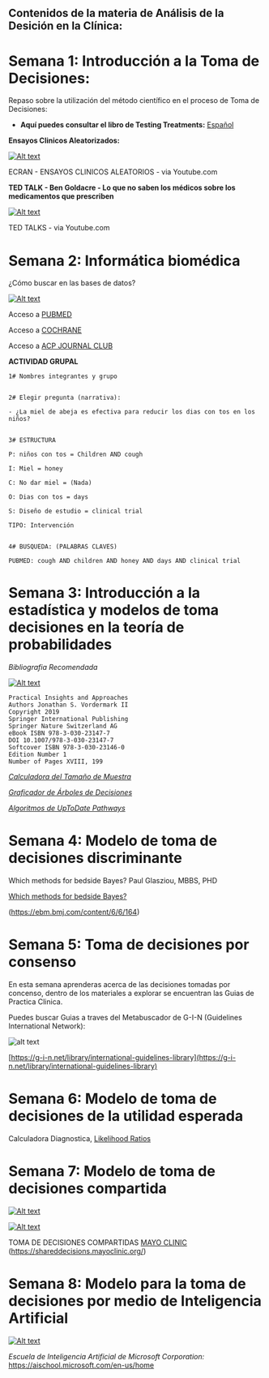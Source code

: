## Contenidos de la materia de Análisis de la Desición en la Clínica:

# Semana 1: Introducción a la Toma de Decisiones:

Repaso sobre la utilización del método científico en el proceso de Toma de Decisiones:

 + **Aquí puedes consultar el libro de Testing Treatments:** [Español](https://es.testingtreatments.org)

**Ensayos Clinicos Aleatorizados:**

[![Alt text](https://img.youtube.com/vi/PrQDYNk4CU0/0.jpg)](https://www.youtube.com/watch?v=PrQDYNk4CU0)

ECRAN - ENSAYOS CLINICOS ALEATORIOS - via Youtube.com

**TED TALK - Ben Goldacre - Lo que no saben los médicos sobre los medicamentos que prescriben**

[![Alt text](https://img.youtube.com/vi/RKmxL8VYy0M/0.jpg)](https://www.youtube.com/watch?v=RKmxL8VYy0M)

TED TALKS - via Youtube.com

# Semana 2: Informática biomédica

¿Cómo buscar en las bases de datos?

[![Alt text](https://img.youtube.com/vi/dncRQ1cobdc/0.jpg)](https://www.youtube.com/watch?v=dncRQ1cobdc)

Acceso a [PUBMED](https://www.ncbi.nlm.nih.gov/pubmed)

Acceso a [COCHRANE](https://www.cochranelibrary.com/)

Acceso a [ACP JOURNAL CLUB](http://www.acpjc.org/)

**ACTIVIDAD GRUPAL**

```
1# Nombres integrantes y grupo


2# Elegir pregunta (narrativa):

- ¿La miel de abeja es efectiva para reducir los dias con tos en los niños?


3# ESTRUCTURA

P: niños con tos = Children AND cough

I: Miel = honey

C: No dar miel = (Nada)

O: Dias con tos = days

S: Diseño de estudio = clinical trial

TIPO: Intervención


4# BUSQUEDA: (PALABRAS CLAVES)

PUBMED: cough AND children AND honey AND days AND clinical trial

```


# Semana 3: Introducción a la estadística y modelos de toma decisiones en la teoría de probabilidades

*Bibliografia Recomendada*

[![Alt text](https://images.springer.com/sgw/books/medium/9783030231460.jpg)](https://wdg.biblio.udg.mx/index.php/bases-de-datos/multidisciplinarias)

``` An Introduction to Medical Decision-Making
Practical Insights and Approaches
Authors Jonathan S. Vordermark II
Copyright 2019
Springer International Publishing
Springer Nature Switzerland AG
eBook ISBN 978-3-030-23147-7
DOI 10.1007/978-3-030-23147-7
Softcover ISBN 978-3-030-23146-0
Edition Number 1
Number of Pages XVIII, 199
```

[*Calculadora del Tamaño de Muestra*](https://select-statistics.co.uk/calculators/sample-size-calculator-population-proportion/)

[*Graficador de Árboles de Decisiones*](https://online.visual-paradigm.com/es/diagrams/features/decision-tree-software/)

[*Algoritmos de UpToDate Pathways*](https://www.uptodate.com/contents/table-of-contents/pathways)

# Semana 4: Modelo de toma de decisiones discriminante

Which methods for bedside Bayes?
Paul Glasziou, MBBS, PHD

[Which methods for bedside Bayes?](http://dx.doi.org/10.1136/ebm.6.6.164)

(https://ebm.bmj.com/content/6/6/164)


# Semana 5: Toma de decisiones por consenso

En esta semana aprenderas acerca de las decisiones tomadas por concenso, dentro de los materiales a explorar se encuentran las Guias de Practica Clinica.

Puedes buscar Guias a traves del Metabuscador de G-I-N (Guidelines International Network):

![alt text](https://g-i-n.net/logo.png)

[https://g-i-n.net/library/international-guidelines-library](https://g-i-n.net/library/international-guidelines-library)


# Semana 6: Modelo de toma de decisiones de la utilidad esperada


Calculadora Diagnostica, [Likelihood Ratios](http://araw.mede.uic.edu/cgi-bin/testcalc.pl)


# Semana 7: Modelo de toma de decisiones compartida

[![Alt text](https://img.youtube.com/vi/eFudnxd0wuI/0.jpg)](https://www.youtube.com/watch?v=eFudnxd0wuI)

[![Alt text](https://img.youtube.com/vi/qwyx7yAP5zA/0.jpg)](https://www.youtube.com/watch?v=qwyx7yAP5zA)

TOMA DE DECISIONES COMPARTIDAS [MAYO CLINIC](https://shareddecisions.mayoclinic.org/)
(https://shareddecisions.mayoclinic.org/)


# Semana 8: Modelo para la toma de decisiones por medio de Inteligencia Artificial

[![Alt text](https://img.youtube.com/vi/ii-FfE-7C-k/0.jpg)](https://www.youtube.com/watch?v=ii-FfE-7C-k)

*Escuela de Inteligencia Artificial de Microsoft Corporation:* https://aischool.microsoft.com/en-us/home
